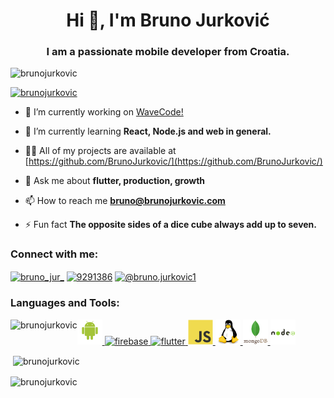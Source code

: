 <h1 align="center">Hi 👋, I'm Bruno Jurković</h1>
<h3 align="center">I am a passionate mobile developer from Croatia.</h3>

<p align="left"> <img src="https://komarev.com/ghpvc/?username=brunojurkovic&label=Profile%20views&color=0e75b6&style=flat" alt="brunojurkovic" /> </p>

<p align="left"> <a href="https://github.com/ryo-ma/github-profile-trophy"><img src="https://github-profile-trophy.vercel.app/?username=brunojurkovic" alt="brunojurkovic" /></a> </p>

- 🔭 I’m currently working on [WaveCode!](https://wavecode.dev)

- 🌱 I’m currently learning **React, Node.js and web in general.**

- 👨‍💻 All of my projects are available at [https://github.com/BrunoJurkovic/](https://github.com/BrunoJurkovic/)

- 💬 Ask me about **flutter, production, growth**

- 📫 How to reach me **bruno@brunojurkovic.com**

- ⚡ Fun fact **The opposite sides of a dice cube always add up to seven.**


<h3 align="left">Connect with me:</h3>
<p align="left">
<a href="https://twitter.com/bruno_jur_" target="blank"><img align="center" src="https://cdn.jsdelivr.net/npm/simple-icons@3.0.1/icons/twitter.svg" alt="bruno_jur_" height="30" width="40" /></a>
<a href="https://stackoverflow.com/users/9291386" target="blank"><img align="center" src="https://cdn.jsdelivr.net/npm/simple-icons@3.0.1/icons/stackoverflow.svg" alt="9291386" height="30" width="40" /></a>
<a href="https://medium.com/@bruno.jurkovic1" target="blank"><img align="center" src="https://cdn.jsdelivr.net/npm/simple-icons@3.0.1/icons/medium.svg" alt="@bruno.jurkovic1" height="30" width="40" /></a>
</p>

<h3 align="left">Languages and Tools:</h3>
<p align="left"> <a href="https://developer.android.com" target="_blank"> <img src="https://raw.githubusercontent.com/devicons/devicon/master/icons/android/android-original-wordmark.svg" alt="android" width="40" height="40"/> </a> <a href="https://firebase.google.com/" target="_blank"> <img src="https://www.vectorlogo.zone/logos/firebase/firebase-icon.svg" alt="firebase" width="40" height="40"/> </a> <a href="https://flutter.dev" target="_blank"> <img src="https://www.vectorlogo.zone/logos/flutterio/flutterio-icon.svg" alt="flutter" width="40" height="40"/> </a> <a href="https://developer.mozilla.org/en-US/docs/Web/JavaScript" target="_blank"> <img src="https://raw.githubusercontent.com/devicons/devicon/master/icons/javascript/javascript-original.svg" alt="javascript" width="40" height="40"/> </a> <a href="https://www.linux.org/" target="_blank"> <img src="https://raw.githubusercontent.com/devicons/devicon/master/icons/linux/linux-original.svg" alt="linux" width="40" height="40"/> </a> <a href="https://www.mongodb.com/" target="_blank"> <img src="https://raw.githubusercontent.com/devicons/devicon/master/icons/mongodb/mongodb-original-wordmark.svg" alt="mongodb" width="40" height="40"/> </a> <a href="https://nodejs.org" target="_blank"> <img src="https://raw.githubusercontent.com/devicons/devicon/master/icons/nodejs/nodejs-original-wordmark.svg" alt="nodejs" width="40" height="40"/> </a> <a 

<p><img align="left" src="https://github-readme-stats.vercel.app/api/top-langs?username=brunojurkovic&show_icons=true&locale=en&layout=compact" alt="brunojurkovic" /></p>

<p>&nbsp;<img align="center" src="https://github-readme-stats.vercel.app/api?username=brunojurkovic&show_icons=true&locale=en" alt="brunojurkovic" /></p>

<p><img align="center" src="https://github-readme-streak-stats.herokuapp.com/?user=brunojurkovic&" alt="brunojurkovic" /></p>
